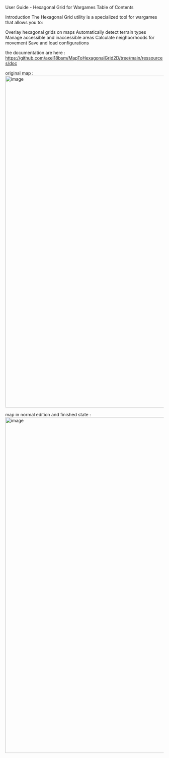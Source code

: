 User Guide - Hexagonal Grid for Wargames
Table of Contents



Introduction
The Hexagonal Grid utility is a specialized tool for wargames that allows you to:

Overlay hexagonal grids on maps
Automatically detect terrain types
Manage accessible and inaccessible areas
Calculate neighborhoods for movement
Save and load configurations

the documentation are here : https://github.com/axel18bsm/MapToHexagonalGrid2D/tree/main/ressources/doc


original map  :
<img width="1323" height="1053" alt="image" src="https://github.com/user-attachments/assets/16a682b7-a93c-44b7-b018-ef1185123119" />

map in normal edition and finished state :
<img width="1324" height="1066" alt="image" src="https://github.com/user-attachments/assets/c288745d-eacd-469e-b5cc-4f98a9b4980f" />


